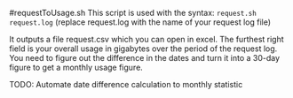 #requestToUsage.sh
This script is used with the syntax:
```request.sh request.log```
(replace request.log with the name of your request log file)

It outputs a file request.csv which you can open in excel.
The furthest right field is your overall usage in gigabytes over the period of the request log.  You need to figure out the difference in the dates and turn it into a 30-day figure to get a monthly usage figure.

TODO: Automate date difference calculation to monthly statistic
